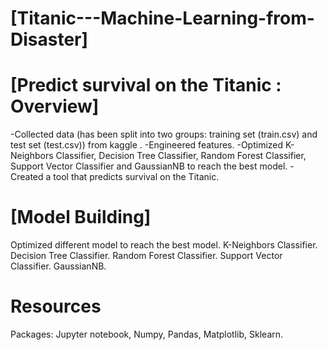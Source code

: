 # [Titanic---Machine-Learning-from-Disaster]

# [Predict survival on the Titanic : Overview]
-Collected data (has been split into two groups: training set (train.csv) and test set (test.csv)) from kaggle .
-Engineered features.
-Optimized K-Neighbors Classifier, Decision Tree Classifier, Random Forest Classifier, Support Vector Classifier and GaussianNB to reach the best model.
-Created a tool that predicts survival on the Titanic.

# [Model Building]
Optimized different model to reach the best model.
 K-Neighbors Classifier. 
 Decision Tree Classifier. 
 Random Forest Classifier. 
 Support Vector Classifier. 
 GaussianNB.

# Resources
 Packages: Jupyter notebook, Numpy, Pandas, Matplotlib, Sklearn.
